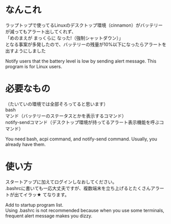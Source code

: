 # なんこれ

ラップトップで使ってるLinuxのデスクトップ環境（cinnamon）がバッテリーが減ってもアラート出してくれず、<br/>
「めのまえが まっくらに なった!（強制シャットダウン）」<br/>
となる事案が多発したので、バッテリーの残量が10%以下になったらアラートを出すようにしました

Notify users that the battery level is low by sending alert message. This program is for Linux users.


# 必要なもの

（たいていの環境では全部そろってると思います）<br/>
bash <br/>
マンド（バッテリーのステータスとかを表示するコマンド） <br/>
notify-sendコマンド（デスクトップ環境が持ってるアラート表示機能を呼ぶコマンド） <br/>

You need bash, acpi command, and notify-send command. Usually, you already have them. 


# 使い方

スタートアップに加えてログインしなおしてください。<br/>
.bashrcに書いても一応大丈夫ですが、複数端末を立ち上げるとたくさんアラートが出てイラッ★ てなります。

Add to startup program list.<br/>
Using .bashrc is not recommended because when you use some terminals, frequent alert message makes you dizzy.
